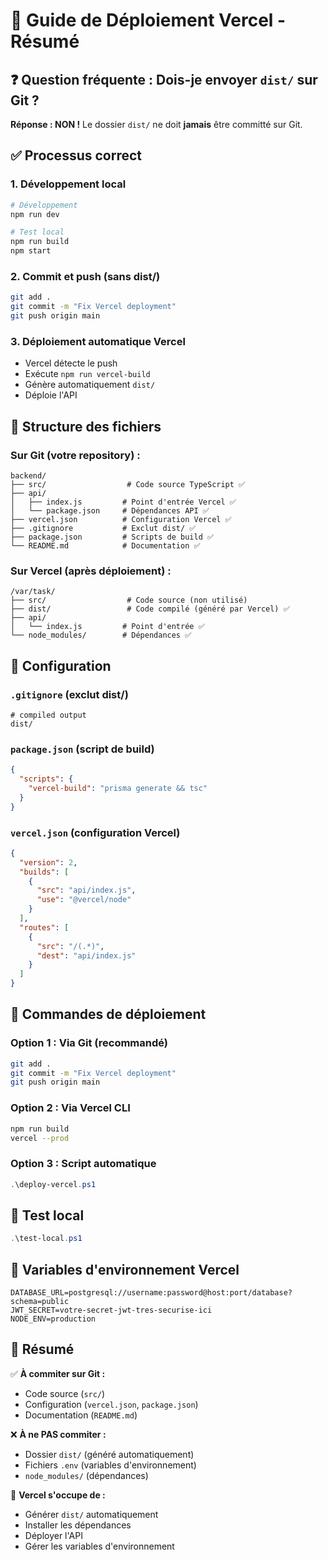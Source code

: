 # 🚀 Guide de Déploiement Vercel - Résumé

## ❓ Question fréquente : Dois-je envoyer `dist/` sur Git ?

**Réponse : NON !** Le dossier `dist/` ne doit **jamais** être committé sur Git.

## ✅ Processus correct

### 1. Développement local
```bash
# Développement
npm run dev

# Test local
npm run build
npm start
```

### 2. Commit et push (sans dist/)
```bash
git add .
git commit -m "Fix Vercel deployment"
git push origin main
```

### 3. Déploiement automatique Vercel
- Vercel détecte le push
- Exécute `npm run vercel-build`
- Génère automatiquement `dist/`
- Déploie l'API

## 📁 Structure des fichiers

### Sur Git (votre repository) :
```
backend/
├── src/                  # Code source TypeScript ✅
├── api/
│   ├── index.js         # Point d'entrée Vercel ✅
│   └── package.json     # Dépendances API ✅
├── vercel.json          # Configuration Vercel ✅
├── .gitignore           # Exclut dist/ ✅
├── package.json         # Scripts de build ✅
└── README.md            # Documentation ✅
```

### Sur Vercel (après déploiement) :
```
/var/task/
├── src/                  # Code source (non utilisé)
├── dist/                 # Code compilé (généré par Vercel) ✅
├── api/
│   └── index.js         # Point d'entrée ✅
└── node_modules/        # Dépendances ✅
```

## 🔧 Configuration

### `.gitignore` (exclut dist/)
```gitignore
# compiled output
dist/
```

### `package.json` (script de build)
```json
{
  "scripts": {
    "vercel-build": "prisma generate && tsc"
  }
}
```

### `vercel.json` (configuration Vercel)
```json
{
  "version": 2,
  "builds": [
    {
      "src": "api/index.js",
      "use": "@vercel/node"
    }
  ],
  "routes": [
    {
      "src": "/(.*)",
      "dest": "api/index.js"
    }
  ]
}
```

## 🚀 Commandes de déploiement

### Option 1 : Via Git (recommandé)
```bash
git add .
git commit -m "Fix Vercel deployment"
git push origin main
```

### Option 2 : Via Vercel CLI
```bash
npm run build
vercel --prod
```

### Option 3 : Script automatique
```powershell
.\deploy-vercel.ps1
```

## 🧪 Test local
```powershell
.\test-local.ps1
```

## 🔑 Variables d'environnement Vercel
```
DATABASE_URL=postgresql://username:password@host:port/database?schema=public
JWT_SECRET=votre-secret-jwt-tres-securise-ici
NODE_ENV=production
```

## 📝 Résumé

✅ **À commiter sur Git :**
- Code source (`src/`)
- Configuration (`vercel.json`, `package.json`)
- Documentation (`README.md`)

❌ **À ne PAS commiter :**
- Dossier `dist/` (généré automatiquement)
- Fichiers `.env` (variables d'environnement)
- `node_modules/` (dépendances)

🎯 **Vercel s'occupe de :**
- Générer `dist/` automatiquement
- Installer les dépendances
- Déployer l'API
- Gérer les variables d'environnement